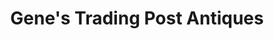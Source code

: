 ---
title: "Gene's Trading Post Antiques"
url: /roanoke/genes-trading-post-antiques/
shop: Antiquitäten
---